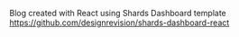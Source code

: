 Blog created with React using Shards Dashboard template https://github.com/designrevision/shards-dashboard-react
